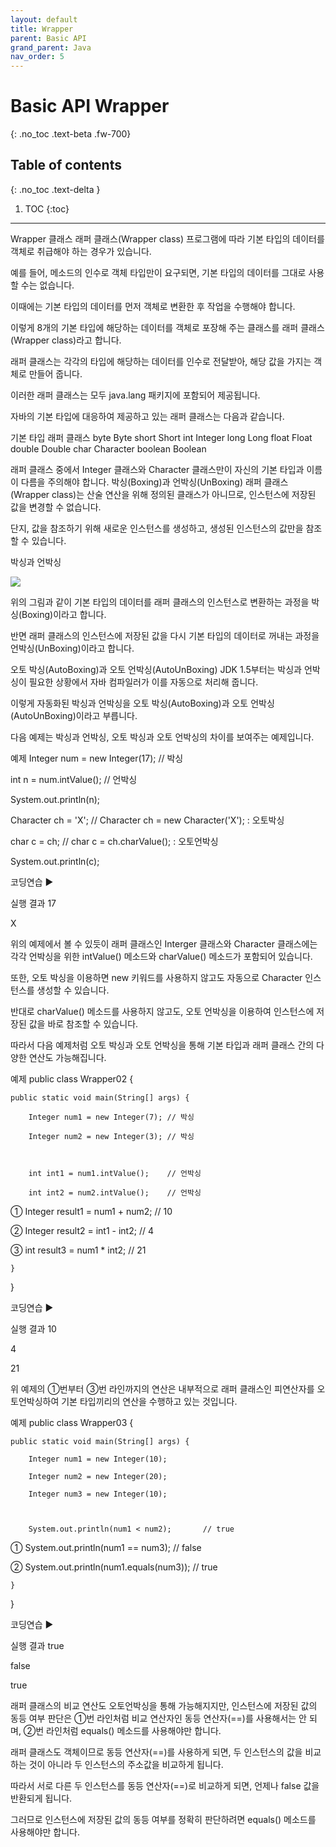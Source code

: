 ```yaml
---
layout: default
title: Wrapper 
parent: Basic API 
grand_parent: Java
nav_order: 5
---
```


# Basic API Wrapper
{: .no_toc .text-beta .fw-700}

## Table of contents
{: .no_toc .text-delta }

1. TOC
{:toc}

---

Wrapper 클래스
래퍼 클래스(Wrapper class)
프로그램에 따라 기본 타입의 데이터를 객체로 취급해야 하는 경우가 있습니다.

예를 들어, 메소드의 인수로 객체 타입만이 요구되면, 기본 타입의 데이터를 그대로 사용할 수는 없습니다.

이때에는 기본 타입의 데이터를 먼저 객체로 변환한 후 작업을 수행해야 합니다.

 

이렇게 8개의 기본 타입에 해당하는 데이터를 객체로 포장해 주는 클래스를 래퍼 클래스(Wrapper class)라고 합니다.

래퍼 클래스는 각각의 타입에 해당하는 데이터를 인수로 전달받아, 해당 값을 가지는 객체로 만들어 줍니다.

이러한 래퍼 클래스는 모두 java.lang 패키지에 포함되어 제공됩니다.

 

자바의 기본 타입에 대응하여 제공하고 있는 래퍼 클래스는 다음과 같습니다.

기본 타입	래퍼 클래스
byte	Byte
short	Short
int	Integer
long	Long
float	Float
double	Double
char	Character
boolean	Boolean
 

래퍼 클래스 중에서 Integer 클래스와 Character 클래스만이 자신의 기본 타입과 이름이 다름을 주의해야 합니다.
박싱(Boxing)과 언박싱(UnBoxing)
래퍼 클래스(Wrapper class)는 산술 연산을 위해 정의된 클래스가 아니므로, 인스턴스에 저장된 값을 변경할 수 없습니다.

단지, 값을 참조하기 위해 새로운 인스턴스를 생성하고, 생성된 인스턴스의 값만을 참조할 수 있습니다.

 

박싱과 언박싱

 ![](img_java_boxing_unboxing.png)

위의 그림과 같이 기본 타입의 데이터를 래퍼 클래스의 인스턴스로 변환하는 과정을 박싱(Boxing)이라고 합니다.

반면 래퍼 클래스의 인스턴스에 저장된 값을 다시 기본 타입의 데이터로 꺼내는 과정을 언박싱(UnBoxing)이라고 합니다.

오토 박싱(AutoBoxing)과 오토 언박싱(AutoUnBoxing)
JDK 1.5부터는 박싱과 언박싱이 필요한 상황에서 자바 컴파일러가 이를 자동으로 처리해 줍니다.

이렇게 자동화된 박싱과 언박싱을 오토 박싱(AutoBoxing)과 오토 언박싱(AutoUnBoxing)이라고 부릅니다.

 

다음 예제는 박싱과 언박싱, 오토 박싱과 오토 언박싱의 차이를 보여주는 예제입니다.

예제
Integer num = new Integer(17); // 박싱

int n = num.intValue();        // 언박싱

System.out.println(n);

 

Character ch = 'X'; // Character ch = new Character('X'); : 오토박싱

char c = ch;        // char c = ch.charValue();           : 오토언박싱

System.out.println(c);

코딩연습 ▶

실행 결과
17

X

 

위의 예제에서 볼 수 있듯이 래퍼 클래스인 Interger 클래스와 Character 클래스에는 각각 언박싱을 위한 intValue() 메소드와 charValue() 메소드가 포함되어 있습니다.

 

또한, 오토 박싱을 이용하면 new 키워드를 사용하지 않고도 자동으로 Character 인스턴스를 생성할 수 있습니다.

반대로 charValue() 메소드를 사용하지 않고도, 오토 언박싱을 이용하여 인스턴스에 저장된 값을 바로 참조할 수 있습니다.

 

따라서 다음 예제처럼 오토 박싱과 오토 언박싱을 통해 기본 타입과 래퍼 클래스 간의 다양한 연산도 가능해집니다.

예제
public class Wrapper02 {

    public static void main(String[] args) {

        Integer num1 = new Integer(7); // 박싱

        Integer num2 = new Integer(3); // 박싱

 

        int int1 = num1.intValue();    // 언박싱

        int int2 = num2.intValue();    // 언박싱

 

①      Integer result1 = num1 + num2; // 10 

②      Integer result2 = int1 - int2; // 4

③      int result3 = num1 * int2;     // 21

    }

}

코딩연습 ▶

실행 결과
10

4

21

 

위 예제의 ①번부터 ③번 라인까지의 연산은 내부적으로 래퍼 클래스인 피연산자를 오토언박싱하여 기본 타입끼리의 연산을 수행하고 있는 것입니다.

 

예제
public class Wrapper03 {

    public static void main(String[] args) {

        Integer num1 = new Integer(10);

        Integer num2 = new Integer(20);

        Integer num3 = new Integer(10);

 

        System.out.println(num1 < num2);       // true

①      System.out.println(num1 == num3);      // false

②      System.out.println(num1.equals(num3)); // true

    }

}

코딩연습 ▶

실행 결과
true

false

true

 

래퍼 클래스의 비교 연산도 오토언박싱을 통해 가능해지지만, 인스턴스에 저장된 값의 동등 여부 판단은 ①번 라인처럼 비교 연산자인 동등 연산자(==)를 사용해서는 안 되며, ②번 라인처럼 equals() 메소드를 사용해야만 합니다.

 

래퍼 클래스도 객체이므로 동등 연산자(==)를 사용하게 되면, 두 인스턴스의 값을 비교하는 것이 아니라 두 인스턴스의 주소값을 비교하게 됩니다.

따라서 서로 다른 두 인스턴스를 동등 연산자(==)로 비교하게 되면, 언제나 false 값을 반환되게 됩니다.

그러므로 인스턴스에 저장된 값의 동등 여부를 정확히 판단하려면 equals() 메소드를 사용해야만 합니다.